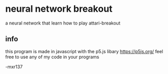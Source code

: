 # neural network breakout

a neural network that learn how to play attari-breakout

## info

this program is made in javascript with the p5.js libary https://p5js.org/
feel free to use any of my code in your programs

-mxr137
